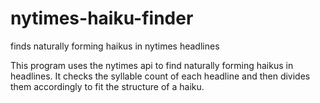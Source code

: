 # nytimes-haiku-finder
finds naturally forming haikus in nytimes headlines

This program uses the nytimes api to find naturally forming haikus in headlines. It checks the syllable count of each headline and then divides them accordingly to fit the structure of a haiku. 
